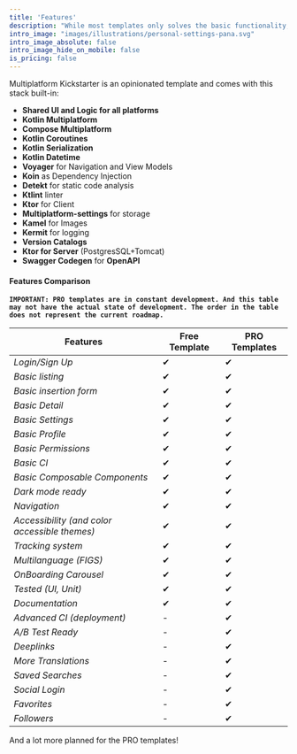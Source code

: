 ```yaml
---
title: 'Features'
description: "While most templates only solves the basic functionality, we are aiming to solve most of the common problems when creating applications from initial status to production."
intro_image: "images/illustrations/personal-settings-pana.svg"
intro_image_absolute: false
intro_image_hide_on_mobile: false
is_pricing: false
---
```


Multiplatform Kickstarter is an opinionated template and comes with this stack built-in:

- **Shared UI and Logic for all platforms**
- **Kotlin Multiplatform**
- **Compose Multiplatform**
- **Kotlin Coroutines**
- **Kotlin Serialization**
- **Kotlin Datetime**
- **Voyager** for Navigation and View Models
- **Koin** as Dependency Injection
- **Detekt** for static code analysis
- **Ktlint** linter
- **Ktor** for Client
- **Multiplatform-settings** for storage
- **Kamel** for Images
- **Kermit** for logging
- **Version Catalogs**
- **Ktor for Server** (PostgresSQL+Tomcat)
- **Swagger Codegen** for **OpenAPI**


#### Features Comparison

**`IMPORTANT: PRO templates are in constant development. And this table may not have the actual state of development. The order in the table does not represent the current roadmap.`**

| Features                                      | Free Template | PRO Templates |
|-----------------------------------------------|---------------|---------------|
| *Login/Sign Up*                               | ✔             | ✔             |
| *Basic listing*                               | ✔             | ✔             |
| *Basic insertion form*                        | ✔             | ✔             |
| *Basic Detail*                                | ✔             | ✔             |
| *Basic Settings*                              | ✔             | ✔             |
| *Basic Profile*                               | ✔             | ✔             |
| *Basic Permissions*                           | ✔             | ✔             |
| *Basic CI*                                    | ✔             | ✔             |
| *Basic Composable Components*                 | ✔             | ✔             |
| *Dark mode ready*                             | ✔             | ✔             |
| *Navigation*                                  | ✔             | ✔             |
| *Accessibility (and color accessible themes)* | ✔             | ✔             |
| *Tracking system*                             | ✔             | ✔             |
| *Multilanguage (FIGS)*                        | ✔             | ✔             |
| *OnBoarding Carousel*                         | ✔             | ✔             |
| *Tested (UI, Unit)*                           | ✔             | ✔             |
| *Documentation*                               | ✔             | ✔             |
| *Advanced CI (deployment)*                    | -             | ✔             |
| *A/B Test Ready*                              | -             | ✔             |
| *Deeplinks*                                   | -             | ✔             |
| *More Translations*                           | -             | ✔             |
| *Saved Searches*                              | -             | ✔             |
| *Social Login*                                | -             | ✔             |
| *Favorites*                                   | -             | ✔             |
| *Followers*                                   | -             | ✔             |

And a lot more planned for the PRO templates!
